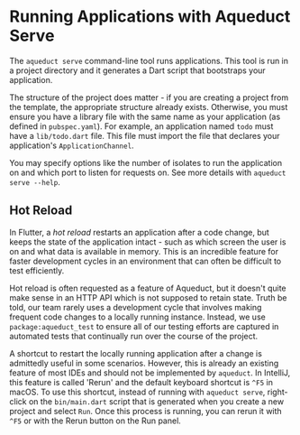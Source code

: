 # Running Applications with Aqueduct Serve

The `aqueduct serve` command-line tool runs applications. This tool is run in a project directory and it generates a Dart script that bootstraps your application.

The structure of the project does matter - if you are creating a project from the template, the appropriate structure already exists. Otherwise, you must ensure you have a library file with the same name as your application (as defined in `pubspec.yaml`). For example, an application named `todo` must have a `lib/todo.dart` file. This file must import the file that declares your application's `ApplicationChannel`.

You may specify options like the number of isolates to run the application on and which port to listen for requests on. See more details with `aqueduct serve --help`.

## Hot Reload

In Flutter, a *hot reload* restarts an application after a code change, but keeps the state of the application intact - such as which screen the user is on and what data is available in memory. This is an incredible feature for faster development cycles in an environment that can often be difficult to test efficiently.

Hot reload is often requested as a feature of Aqueduct, but it doesn't quite make sense in an HTTP API which is not supposed to retain state. Truth be told, our team rarely uses a development cycle that involves making frequent code changes to a locally running instance. Instead, we use `package:aqueduct_test` to ensure all of our testing efforts are captured in automated tests that continually run over the course of the project.

A shortcut to restart the locally running application after a change is admittedly useful in some scenarios. However, this is already an existing feature of most IDEs and should not be implemented by `aqueduct`. In IntelliJ, this feature is called 'Rerun' and the default keyboard shortcut is `^F5` in macOS. To use this shortcut, instead of running with `aqueduct serve`, right-click on the `bin/main.dart` script that is generated when you create a new project and select `Run`. Once this process is running, you can rerun it with `^F5` or with the Rerun button on the Run panel.
